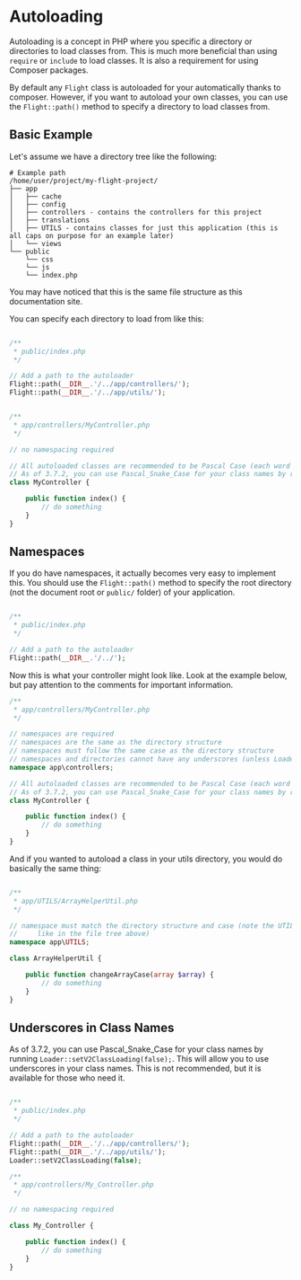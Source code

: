 # Autoloading

Autoloading is a concept in PHP where you specific a directory or directories to load classes from. This is much more beneficial than using `require` or `include` to load classes. It is also a requirement for using Composer packages.

By default any `Flight` class is autoloaded for your automatically thanks to composer. However, if you want to autoload your own classes, you can use the `Flight::path()` method to specify a directory to load classes from.

## Basic Example

Let's assume we have a directory tree like the following:

```text
# Example path
/home/user/project/my-flight-project/
├── app
│   ├── cache
│   ├── config
│   ├── controllers - contains the controllers for this project
│   ├── translations
│   ├── UTILS - contains classes for just this application (this is all caps on purpose for an example later)
│   └── views
└── public
    └── css
	└── js
	└── index.php
```

You may have noticed that this is the same file structure as this documentation site.

You can specify each directory to load from like this:

```php

/**
 * public/index.php
 */

// Add a path to the autoloader
Flight::path(__DIR__.'/../app/controllers/');
Flight::path(__DIR__.'/../app/utils/');


/**
 * app/controllers/MyController.php
 */

// no namespacing required

// All autoloaded classes are recommended to be Pascal Case (each word capitalized, no spaces)
// As of 3.7.2, you can use Pascal_Snake_Case for your class names by running Loader::setV2ClassLoading(false);
class MyController {

	public function index() {
		// do something
	}
}
```

## Namespaces

If you do have namespaces, it actually becomes very easy to implement this. You should use the `Flight::path()` method to specify the root directory (not the document root or `public/` folder) of your application.

```php

/**
 * public/index.php
 */

// Add a path to the autoloader
Flight::path(__DIR__.'/../');
```

Now this is what your controller might look like. Look at the example below, but pay attention to the comments for important information.

```php
/**
 * app/controllers/MyController.php
 */

// namespaces are required
// namespaces are the same as the directory structure
// namespaces must follow the same case as the directory structure
// namespaces and directories cannot have any underscores (unless Loader::setV2ClassLoading(false) is set)
namespace app\controllers;

// All autoloaded classes are recommended to be Pascal Case (each word capitalized, no spaces)
// As of 3.7.2, you can use Pascal_Snake_Case for your class names by running Loader::setV2ClassLoading(false);
class MyController {

	public function index() {
		// do something
	}
}
```

And if you wanted to autoload a class in your utils directory, you would do basically the same thing:

```php

/**
 * app/UTILS/ArrayHelperUtil.php
 */

// namespace must match the directory structure and case (note the UTILS directory is all caps
//     like in the file tree above)
namespace app\UTILS;

class ArrayHelperUtil {

	public function changeArrayCase(array $array) {
		// do something
	}
}
```

## Underscores in Class Names

As of 3.7.2, you can use Pascal_Snake_Case for your class names by running `Loader::setV2ClassLoading(false);`. This will allow you to use underscores in your class names. This is not recommended, but it is available for those who need it.

```php

/**
 * public/index.php
 */

// Add a path to the autoloader
Flight::path(__DIR__.'/../app/controllers/');
Flight::path(__DIR__.'/../app/utils/');
Loader::setV2ClassLoading(false);

/**
 * app/controllers/My_Controller.php
 */

// no namespacing required

class My_Controller {

	public function index() {
		// do something
	}
}
```
